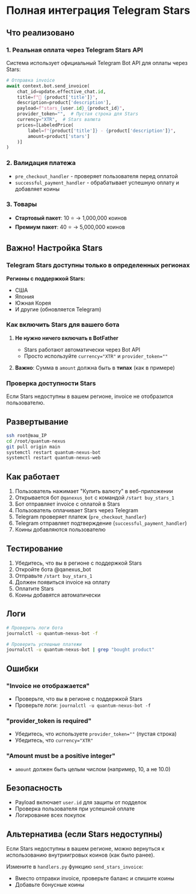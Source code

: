 # Полная интеграция Telegram Stars

## Что реализовано

### 1. **Реальная оплата через Telegram Stars API**

Система использует официальный Telegram Bot API для оплаты через Stars:

```python
# Отправка invoice
await context.bot.send_invoice(
    chat_id=update.effective_chat.id,
    title=f"💎 {product['title']}",
    description=product['description'],
    payload=f"stars_{user.id}_{product_id}",
    provider_token="",  # Пустая строка для Stars
    currency="XTR",  # Stars валюта
    prices=[LabeledPrice(
        label=f"{product['title']} - {product['description']}",
        amount=product['stars']
    )]
)
```

### 2. **Валидация платежа**

- `pre_checkout_handler` - проверяет пользователя перед оплатой
- `successful_payment_handler` - обрабатывает успешную оплату и добавляет коины

### 3. **Товары**

- **Стартовый пакет**: 10 ⭐ → 1,000,000 коинов
- **Премиум пакет**: 40 ⭐ → 5,000,000 коинов

## Важно! Настройка Stars

### Telegram Stars доступны только в определенных регионах

**Регионы с поддержкой Stars:**
- США
- Япония
- Южная Корея
- И другие (обновляется Telegram)

### Как включить Stars для вашего бота

1. **Не нужно ничего включать в BotFather**
   - Stars работают автоматически через Bot API
   - Просто используйте `currency="XTR"` и `provider_token=""`

2. **Важно**: Сумма в `amount` должна быть в **типах** (как в примере)

### Проверка доступности Stars

Если Stars недоступны в вашем регионе, invoice не отобразится пользователю.

## Развертывание

```bash
ssh root@ваш_IP
cd /root/quantum-nexus
git pull origin main
systemctl restart quantum-nexus-bot
systemctl restart quantum-nexus-web
```

## Как работает

1. Пользователь нажимает "Купить валюту" в веб-приложении
2. Открывается бот `@qanexus_bot` с командой `/start buy_stars_1`
3. Бот отправляет invoice с оплатой в Stars
4. Пользователь оплачивает Stars через Telegram
5. Telegram проверяет платеж (`pre_checkout_handler`)
6. Telegram отправляет подтверждение (`successful_payment_handler`)
7. Коины добавляются пользователю

## Тестирование

1. Убедитесь, что вы в регионе с поддержкой Stars
2. Откройте бота @qanexus_bot
3. Отправьте `/start buy_stars_1`
4. Должен появиться invoice на оплату
5. Оплатите Stars
6. Коины добавятся автоматически

## Логи

```bash
# Проверить логи бота
journalctl -u quantum-nexus-bot -f

# Проверить успешные платежи
journalctl -u quantum-nexus-bot | grep "bought product"
```

## Ошибки

### "Invoice не отображается"
- Проверьте, что вы в регионе с поддержкой Stars
- Проверьте логи: `journalctl -u quantum-nexus-bot -f`

### "provider_token is required"
- Убедитесь, что используете `provider_token=""` (пустая строка)
- Убедитесь, что `currency="XTR"`

### "Amount must be a positive integer"
- `amount` должен быть целым числом (например, 10, а не 10.0)

## Безопасность

- Payload включает `user.id` для защиты от подделок
- Проверка пользователя при успешной оплате
- Логирование всех покупок

## Альтернатива (если Stars недоступны)

Если Stars недоступны в вашем регионе, можно вернуться к использованию внутриигровых коинов (как было ранее).

Измените в `handlers.py` функцию `send_stars_invoice`:
- Вместо отправки invoice, проверьте баланс и спишите коины
- Добавьте бонусные коины


